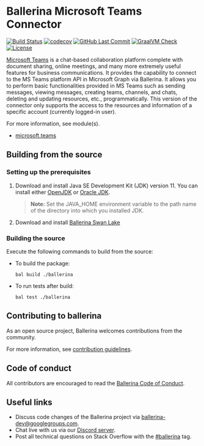 Ballerina Microsoft Teams Connector
===================
[![Build Status](https://github.com/ballerina-platform/module-ballerinax-microsoft.teams/workflows/CI/badge.svg)](https://github.com/ballerina-platform/module-ballerinax-msgraph-teams/actions?query=workflow%3ACI)
[![codecov](https://codecov.io/gh/ballerina-platform/module-ballerinax-microsoft.teams/branch/main/graph/badge.svg)](https://codecov.io/gh/ballerina-platform/module-ballerinax-microsoft.teams)
[![GitHub Last Commit](https://img.shields.io/github/last-commit/ballerina-platform/module-ballerinax-microsoft.teams.svg)](https://github.com/ballerina-platform/module-ballerinax-msgraph-teams/commits/master)
[![GraalVM Check](https://github.com/ballerina-platform/module-ballerinax-microsoft.teams/actions/workflows/build-with-bal-test-native.yml/badge.svg)](https://github.com/ballerina-platform/module-ballerinax-microsoft.teams/actions/workflows/build-with-bal-test-native.yml)
[![License](https://img.shields.io/badge/License-Apache%202.0-blue.svg)](https://opensource.org/licenses/Apache-2.0)
 
[Microsoft Teams](https://www.microsoft.com/en-ww/microsoft-teams/group-chat-software) is a chat-based collaboration 
platform complete with document sharing, online meetings, and many more extremely useful features for business 
communications. It provides the capability to connect to the MS Teams platform API in Microsoft Graph via Ballerina. 
It allows you to perform basic functionalities provided in MS Teams such as sending messages, viewing messages, 
creating teams, channels, and chats, deleting and updating resources, etc., programmatically. This version of the 
connector only supports the access to the resources and information of a specific account (currently logged-in user).
 
For more information, see module(s).
- [microsoft.teams](teams/Module.md)
 
## Building from the source
### Setting up the prerequisites
1. Download and install Java SE Development Kit (JDK) version 11. You can install either [OpenJDK](https://adoptopenjdk.net/) or [Oracle JDK](https://www.oracle.com/java/technologies/javase-jdk11-downloads.html).
   > **Note:** Set the JAVA_HOME environment variable to the path name of the directory into which you installed JDK.
 
2. Download and install [Ballerina Swan Lake](https://ballerina.io/)

### Building the source
 
Execute the following commands to build from the source:
 
- To build the package:
   ```   
   bal build ./ballerina
   ```
- To run tests after build:
   ```
   bal test ./ballerina
   ```
## Contributing to ballerina
 
As an open source project, Ballerina welcomes contributions from the community.
 
For more information, see [contribution guidelines](https://github.com/ballerina-platform/ballerina-lang/blob/master/CONTRIBUTING.md).
 
## Code of conduct
 
All contributors are encouraged to read the [Ballerina Code of Conduct](https://ballerina.io/code-of-conduct).
 
## Useful links

* Discuss code changes of the Ballerina project via [ballerina-dev@googlegroups.com](mailto:ballerina-dev@googlegroups.com).
* Chat live with us via our [Discord server](https://discord.gg/ballerinalang).
* Post all technical questions on Stack Overflow with the [#ballerina](https://stackoverflow.com/questions/tagged/ballerina) tag.
